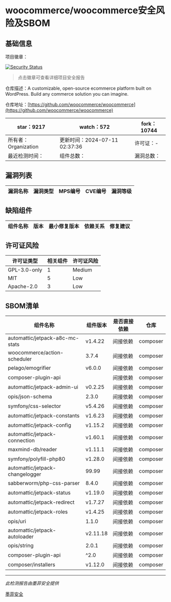 # woocommerce/woocommerce安全风险及SBOM

## 基础信息

项目徽章：

[![Security Status](https://www.murphysec.com/platform3/v31/badge/1811117995475746816.svg)](https://www.murphysec.com/console/report/1694416112174133248/1811117995475746816)

> 点击徽章可查看详细项目安全报告

仓库描述：A customizable, open-source ecommerce platform built on WordPress. Build any commerce solution you can imagine.

仓库地址：[https://github.com/woocommerce/woocommerce](https://github.com/woocommerce/woocommerce)

| star：9217 | watch：572 | fork：10744 |
| ----------- | -------------- | ------------ |
| 所有者：Organization | 更新时间：2024-07-11 02:37:36 | 许可证：- |
| 最近检测时间： | 组件总数： | 漏洞总数： |




## 漏洞列表

| 漏洞名称 | 漏洞类型 | MPS编号 | CVE编号 | 漏洞等级 |
| ------- | ------ | ------- | ------ | ----- |





## 缺陷组件

| 组件名称 | 版本 | 最小修复版本 | 依赖关系 | 修复建议 |
| -------- | ---- | ------------ | -------- | -------- |





## 许可证风险

| 许可证类型 | 相关组件 | 许可证风险 |
| ---------- | -------- | ---------- |
|GPL-3.0-only|1|Medium|
|MIT|5|Low|
|Apache-2.0|3|Low|




## SBOM清单

| 组件名称 | 组件版本 | 是否直接依赖 | 仓库 |
| -------- | -------- | ------------ | ---- |
|automattic/jetpack-a8c-mc-stats|v1.4.22|间接依赖|composer|
|woocommerce/action-scheduler|3.7.4|间接依赖|composer|
|pelago/emogrifier|v6.0.0|间接依赖|composer|
|composer-plugin-api||间接依赖|composer|
|automattic/jetpack-admin-ui|v0.2.25|间接依赖|composer|
|opis/json-schema|2.3.0|间接依赖|composer|
|symfony/css-selector|v5.4.26|间接依赖|composer|
|automattic/jetpack-constants|v1.6.23|间接依赖|composer|
|automattic/jetpack-config|v1.15.2|间接依赖|composer|
|automattic/jetpack-connection|v1.60.1|间接依赖|composer|
|maxmind-db/reader|v1.11.1|间接依赖|composer|
|symfony/polyfill-php80|v1.28.0|间接依赖|composer|
|automattic/jetpack-changelogger|99.99|间接依赖|composer|
|sabberworm/php-css-parser|8.4.0|间接依赖|composer|
|automattic/jetpack-status|v1.19.0|间接依赖|composer|
|automattic/jetpack-redirect|v1.7.27|间接依赖|composer|
|automattic/jetpack-roles|v1.4.25|间接依赖|composer|
|opis/uri|1.1.0|间接依赖|composer|
|automattic/jetpack-autoloader|v2.11.18|间接依赖|composer|
|opis/string|2.0.1|间接依赖|composer|
|composer-plugin-api|^2.0|间接依赖|composer|
|composer/installers|v1.12.0|间接依赖|composer|


------

*此检测报告由墨菲安全提供*

[墨菲安全](www.murphysec.com)